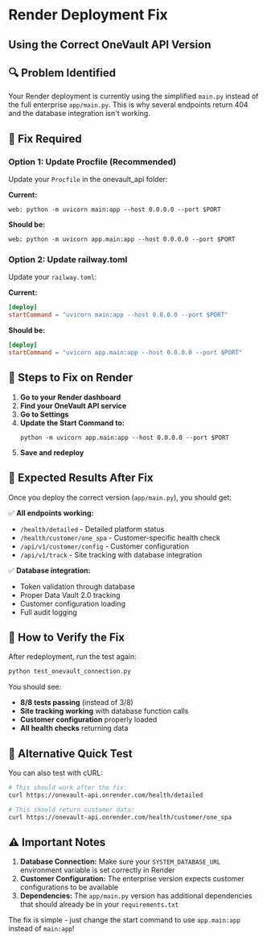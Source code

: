 # Render Deployment Fix
## Using the Correct OneVault API Version

## 🔍 **Problem Identified**
Your Render deployment is currently using the simplified `main.py` instead of the full enterprise `app/main.py`. This is why several endpoints return 404 and the database integration isn't working.

## 🔧 **Fix Required**

### Option 1: Update Procfile (Recommended)
Update your `Procfile` in the onevault_api folder:

**Current:**
```
web: python -m uvicorn main:app --host 0.0.0.0 --port $PORT
```

**Should be:**
```
web: python -m uvicorn app.main:app --host 0.0.0.0 --port $PORT
```

### Option 2: Update railway.toml
Update your `railway.toml`:

**Current:**
```toml
[deploy]
startCommand = "uvicorn main:app --host 0.0.0.0 --port $PORT"
```

**Should be:**
```toml
[deploy]
startCommand = "uvicorn app.main:app --host 0.0.0.0 --port $PORT"
```

## 🔄 **Steps to Fix on Render**

1. **Go to your Render dashboard**
2. **Find your OneVault API service**
3. **Go to Settings**
4. **Update the Start Command to:**
   ```
   python -m uvicorn app.main:app --host 0.0.0.0 --port $PORT
   ```
5. **Save and redeploy**

## 🎯 **Expected Results After Fix**

Once you deploy the correct version (`app/main.py`), you should get:

✅ **All endpoints working:**
- `/health/detailed` - Detailed platform status
- `/health/customer/one_spa` - Customer-specific health check  
- `/api/v1/customer/config` - Customer configuration
- `/api/v1/track` - Site tracking with database integration

✅ **Database integration:**
- Token validation through database
- Proper Data Vault 2.0 tracking
- Customer configuration loading
- Full audit logging

## 🧪 **How to Verify the Fix**

After redeployment, run the test again:
```bash
python test_onevault_connection.py
```

You should see:
- **8/8 tests passing** (instead of 3/8)
- **Site tracking working** with database function calls
- **Customer configuration** properly loaded
- **All health checks** returning data

## 📱 **Alternative Quick Test**

You can also test with cURL:
```bash
# This should work after the fix:
curl https://onevault-api.onrender.com/health/detailed

# This should return customer data:
curl https://onevault-api.onrender.com/health/customer/one_spa
```

## ⚠️ **Important Notes**

1. **Database Connection:** Make sure your `SYSTEM_DATABASE_URL` environment variable is set correctly in Render
2. **Customer Configuration:** The enterprise version expects customer configurations to be available
3. **Dependencies:** The `app/main.py` version has additional dependencies that should already be in your `requirements.txt`

The fix is simple - just change the start command to use `app.main:app` instead of `main:app`! 